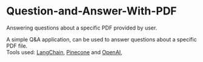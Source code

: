 # Question-and-Answer-With-PDF
Answering questions about a specific PDF provided by user.

A simple Q&A application, can be used to answer questions about a specific PDF file.<br>
Tools used: <a href="https://python.langchain.com/en/latest/index.html#">LangChain</a>, <a href="https://www.pinecone.io/">Pinecone</a> and <a href="https://openai.com/">OpenAI</a>, 

